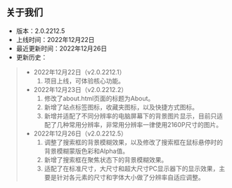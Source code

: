 ## 关于我们



- 版本：2.0.2212.5
- 上线时间：2022年12月22日
- 最近更新时间：2022年12月26日
- 更新历史：

> - 2022年12月22日（v2.0.2212.1）
>   1. 项目上线，可体验核心功能。
> - 2022年12月23日（v2.0.2212.2）
>   1. 修改了about.html页面的标题为About。
>   2. 新增了站点标签图标，收藏夹图标，以及快捷方式图标。
>   3. 新增并适配了不同分辨率的电脑屏幕下的背景图片显示，目前只适配了几种常用分辨率，非常用分辨率一律使用2160P尺寸的图片。
> - 2022年12月26日（v2.0.2212.5）
>   1. 调整了搜索框的背景模糊效果，以及修改了搜索框在鼠标悬停时的背景模糊蒙版色彩和Alpha值。
>   2. 新增了搜索框在聚焦状态下的背景模糊效果。
>   3. 适配了在标准尺寸，大尺寸和超大尺寸PC显示器下的显示效果，主要是针对各元素的尺寸和字体大小做了分辨率自适应调整。
